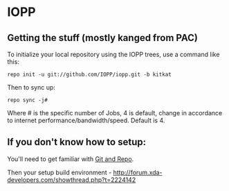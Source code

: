 IOPP
====

Getting the stuff (mostly kanged from PAC)
---------------

To initialize your local repository using the IOPP trees, use a command like this:

    repo init -u git://github.com/IOPP/iopp.git -b kitkat

Then to sync up:

    repo sync -j#

Where # is the specific number of Jobs, 4 is default, change in accordance to internet performance/bandwidth/speed. Default is 4.

If you don't know how to setup:
----------------

You'll need to get familiar with [Git and Repo](http://source.android.com/download/using-repo).


Then your setup build environment - http://forum.xda-developers.com/showthread.php?t=2224142


